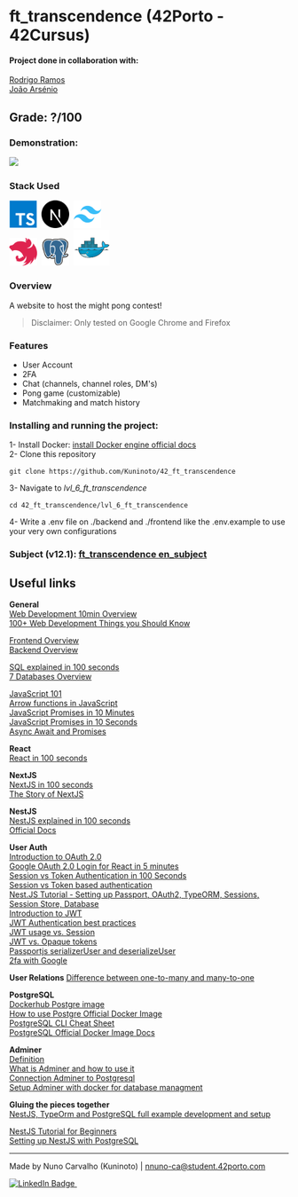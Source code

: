 # ft_transcendence (42Porto - 42Cursus)

#### Project done in collaboration with:  
[Rodrigo Ramos](https://github.com/ramos21rodrigo)  
[João Arsénio](https://github.com/RealMadnessWorld)  

## Grade: ?/100

###  Demonstration:
![](./extras/showcase.gif)

### Stack Used  
<img src="https://github.com/devicons/devicon/blob/master/icons/typescript/typescript-original.svg" title="TypeScript" alt="TS Logo" width="50" height="50" />&nbsp; <img src="https://github.com/devicons/devicon/blob/master/icons/nextjs/nextjs-original.svg" title="Nextjs" alt="Next Logo" width="50" height="50" />&nbsp; <img src="https://github.com/devicons/devicon/blob/master/icons/tailwindcss/tailwindcss-plain.svg" title="Tailwindcss" alt="Tailwindcss Logo" width="50" height="50" />&nbsp;  
<img src="https://github.com/devicons/devicon/blob/master/icons/nestjs/nestjs-plain.svg" title="NestJS" alt="NestJS Logo" width="50" height="50" />&nbsp;
<img src="https://github.com/devicons/devicon/blob/master/icons/postgresql/postgresql-original.svg" title="PostgreSQL" alt="PostgreSQL Logo" width="50" height="50" />&nbsp; 
<img src="https://github.com/devicons/devicon/blob/master/icons/docker/docker-original.svg" title="Docker" alt="Docker Logo" width="65" height="65" />  

### Overview
A website to host the might pong contest!

> Disclaimer: Only tested on Google Chrome and Firefox

### Features
- User Account
- 2FA
- Chat (channels, channel roles, DM's)
- Pong game (customizable)
- Matchmaking and match history

### Installing and running the project:
1- Install Docker: [install Docker engine official docs](https://docs.docker.com/engine/install/)  
2- Clone this repository

    git clone https://github.com/Kuninoto/42_ft_transcendence
3- Navigate to _lvl_6_ft_transcendence_ 

    cd 42_ft_transcendence/lvl_6_ft_transcendence
4- Write a .env file on ./backend and ./frontend like the .env.example to use your very own configurations  

###  Subject (v12.1): [ft_transcendence en_subject](./extras/en.subject_ft_transcendence.pdf)

## Useful links

**General**  
[Web Development 10min Overview](https://youtu.be/5YDVJaItmaY)  
[100+ Web Development Things you Should Know](https://youtu.be/erEgovG9WBs)  

[Frontend Overview](https://youtu.be/WG5ikvJ2TKA)  
[Backend Overview](https://youtu.be/XBu54nfzxAQ)  

[SQL explained in 100 seconds](https://youtu.be/zsjvFFKOm3c)  
[7 Databases Overview](https://youtu.be/W2Z7fbCLSTw)  

[JavaScript 101](https://youtu.be/lkIFF4maKMU)  
[Arrow functions in JavaScript](https://youtu.be/kzzkrhzGpkg)  
[JavaScript Promises in 10 Minutes](https://youtu.be/DHvZLI7Db8E)  
[JavaScript Promises in 10 Seconds](https://youtu.be/RvYYCGs45L4)  
[Async Await and Promises](https://youtu.be/vn3tm0quoqE)  

**React**  
[React in 100 seconds](https://www.youtube.com/watch?v=Tn6-PIqc4UM)  

**NextJS**  
[NextJS in 100 seconds](https://www.youtube.com/watch?v=Sklc_fQBmcs)  
[The Story of NextJS](https://www.youtube.com/watch?v=BILxV_vrZO0)  

**NestJS**  
[NestJS explained in 100 seconds](https://www.youtube.com/watch?v=0M8AYU_hPas)  
[Official Docs](https://docs.nestjs.com/)  

**User Auth**  
[Introduction to OAuth 2.0](https://www.digitalocean.com/community/tutorials/an-introduction-to-oauth-2)  
[Google OAuth 2.0 Login for React in 5 minutes](https://www.youtube.com/watch?v=HtJKUQXmtok)  
[Session vs Token Authentication in 100 Seconds](https://www.youtube.com/watch?v=UBUNrFtufWo)  
[Session vs Token based authentication](https://www.geeksforgeeks.org/session-vs-token-based-authentication/)  
[Nest.JS Tutorial - Setting up Passport, OAuth2, TypeORM, Sessions, Session Store, Database](https://www.youtube.com/watch?v=vGafqCNCCSs)  
[Introduction to JWT](https://jwt.io/introduction/)  
[JWT Authentication best practices](https://blog.logrocket.com/jwt-authentication-best-practices/)  
[JWT usage vs. Session](https://stackoverflow.com/questions/43452896/authentication-jwt-usage-vs-session)  
[JWT vs. Opaque tokens](https://zitadel.com/blog/jwt-vs-opaque-tokens)  
[Passportjs serializerUser and deserializeUser](https://stackoverflow.com/questions/29066348/passportjs-serializeuser-and-deserializeuser-execution-flow)  
[2fa with Google](https://dev.to/hahnmatthieu/2fa-with-nestjs-passeport-using-google-authenticator-1l32)  

**User Relations**
[Difference between one-to-many and many-to-one](https://stackoverflow.com/questions/4601703/difference-between-one-to-many-and-many-to-one-relationship)  

**PostgreSQL**  
[Dockerhub Postgre image](https://hub.docker.com/_/postgres/)  
[How to use Postgre Official Docker Image](https://www.docker.com/blog/how-to-use-the-postgres-docker-official-image/)  
[PostgreSQL CLI Cheat Sheet](https://tomcam.github.io/postgres/)  
[PostgreSQL Official Docker Image Docs](https://github.com/docker-library/docs/blob/master/postgres/README.md)  

**Adminer**  
[Definition](https://en.m.wikipedia.org/wiki/Adminer)  
[What is Adminer and how to use it](https://kinsta.com/blog/adminer/#what-is-adminer)  
[Connection Adminer to Postgresql](https://www.reddit.com/r/docker/comments/g77ldf/connect_adminer_to_postgresql/)  
[Setup Adminer with docker for database managment](https://dev.to/codewithml/setup-adminer-with-docker-for-database-management-4dd2)  

**Gluing the pieces together**  
[NestJS, TypeOrm and PostgreSQL full example development and setup](https://medium.com/@gausmann.simon/nestjs-typeorm-and-postgresql-full-example-development-and-project-setup-working-with-database-c1a2b1b11b8f)  
  
[NestJS Tutorial for Beginners](https://www.youtube.com/watch?v=oU5Di3be-Sk&list=PLS1QulWo1RIbihafA6GlwyvmwkHshmVyh&pp=iAQB)  
[Setting up NestJS with PostgreSQL](https://blog.devgenius.io/setting-up-nestjs-with-postgresql-ac2cce9045fe)  


---
Made by Nuno Carvalho (Kuninoto) | nnuno-ca@student.42porto.com  
<div id="badge"> <a href="https://www.linkedin.com/in/nuno-carvalho-218822247"/> <img src="https://img.shields.io/badge/LinkedIn-blue?style=for-the-badge&logo=linkedin&logoColor=white" alt="LinkedIn Badge"/>&nbsp;
